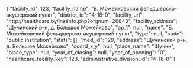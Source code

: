 {
    "facility_id": 123,
    "facility_name": "Б. Можейковский фельдшерско-акушерский пункт",
    "district_id": "4-18-0",
    "facility_url": "http:\/\/healthcare.by\/instinfo.php?orgnum=26843",
    "facility_address": "Щучинский р-н, д. Большое Можейково",
    "ap_1": null,
    "name": "Б. Можейковский фельдшерско-акушерский пункт",
    "type": null,
    "state": "public institution",
    "stats": [],
    "med_id": 129,
    "address": "Щучинский р-н, д. Большое Можейково",
    "coord_x_y": null,
    "place_name": "Щучин",
    "place_type": null,
    "year_of_closing": null,
    "year_of_opening": "0",
    "healthcare_facility_key": 123,
    "administrative_division_id": "4-18-0"
}